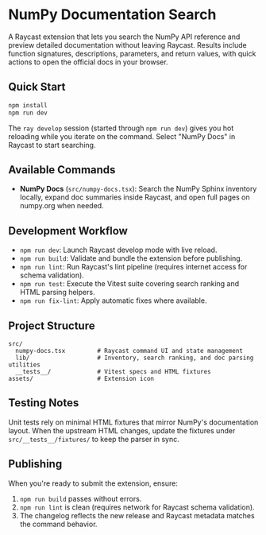 # NumPy Documentation Search

A Raycast extension that lets you search the NumPy API reference and preview detailed documentation without leaving Raycast. Results include function signatures, descriptions, parameters, and return values, with quick actions to open the official docs in your browser.

## Quick Start

```bash
npm install
npm run dev
```

The `ray develop` session (started through `npm run dev`) gives you hot reloading while you iterate on the command. Select "NumPy Docs" in Raycast to start searching.

## Available Commands

- **NumPy Docs** (`src/numpy-docs.tsx`): Search the NumPy Sphinx inventory locally, expand doc summaries inside Raycast, and open full pages on numpy.org when needed.

## Development Workflow

- `npm run dev`: Launch Raycast develop mode with live reload.
- `npm run build`: Validate and bundle the extension before publishing.
- `npm run lint`: Run Raycast's lint pipeline (requires internet access for schema validation).
- `npm run test`: Execute the Vitest suite covering search ranking and HTML parsing helpers.
- `npm run fix-lint`: Apply automatic fixes where available.

## Project Structure

```
src/
  numpy-docs.tsx         # Raycast command UI and state management
  lib/                   # Inventory, search ranking, and doc parsing utilities
  __tests__/             # Vitest specs and HTML fixtures
assets/                  # Extension icon
```

## Testing Notes

Unit tests rely on minimal HTML fixtures that mirror NumPy's documentation layout. When the upstream HTML changes, update the fixtures under `src/__tests__/fixtures/` to keep the parser in sync.

## Publishing

When you're ready to submit the extension, ensure:

1. `npm run build` passes without errors.
2. `npm run lint` is clean (requires network for Raycast schema validation).
3. The changelog reflects the new release and Raycast metadata matches the command behavior.
